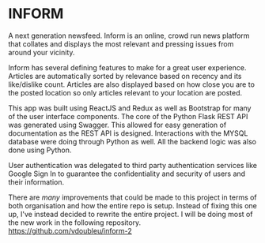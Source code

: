 # INFORM

A next generation newsfeed.
Inform is an online, crowd run news platform that collates and displays the most relevant and pressing issues from around your vicinity.

Inform has several defining features to make for a great user experience. Articles are automatically sorted by relevance based on recency and its like/dislike count. Articles are also displayed based on how close you are to the posted location so only articles relevant to your location are posted. 

This app was built using ReactJS and Redux as well as Bootstrap for many of the user interface components. The core of the Python Flask REST API was generated using Swagger. This allowed for easy generation of documentation as the REST API is designed. Interactions with the MYSQL database were doing through Python as well. All the backend logic was also done using Python.

User authentication was delegated to third party authentication services like Google Sign In to guarantee the confidentiality and security of users and their information.

There are *many* improvements that could be made to this project in terms of both organisation and how the entire repo is setup. Instead of fixing this one up, I've instead decided to rewrite the entire project. I will be doing most of the new work in the following repository.
https://github.com/vdoubleu/inform-2
